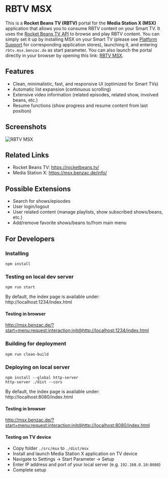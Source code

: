 # RBTV MSX
This is a **Rocket Beans TV (RBTV)** portal for the **Media Station X (MSX)** application that allows you to consume RBTV content on your Smart TV. It uses the [Rocket Beans TV API](https://github.com/rocketbeans/rbtv-apidoc) to browse and play RBTV content. You can simply set it up by installing MSX on your Smart TV (please see [Platform Support](https://msx.benzac.de/info/?tab=PlatformSupport) for corresponding application stores), launching it, and entering `rbtv.msx.benzac.de` as start parameter. You can also launch the portal directly in your browser by opening this link: [RBTV MSX](https://msx.benzac.de/?start=menu:request:interaction:init@https://rbtv.msx.benzac.de).

## Features
* Clean, minimalistic, fast, and responsive UI (optimized for Smart TVs)
* Automatic list expansion (continuous scrolling)
* Extensive video information (related episodes, related show, involved beans, etc.)
* Resume functions (show progress and resume content from last position)

## Screenshots
![RBTV MSX](https://rbtv.msx.benzac.de/assets/screens.png)

## Related Links
* Rocket Beans TV: https://rocketbeans.tv/
* Media Station X: https://msx.benzac.de/info/

## Possible Extensions
* Search for shows/episodes
* User login/logout
* User related content (manage playlists, show subscribed shows/beans, etc.)
* Add/remove favorite shows/beans to/from main menu

## For Developers
### Installing
```
npm install
```

### Testing on local dev server
```
npm run start
```
By default, the index page is available under: http://localhost:1234/index.html

#### Testing in browser
http://msx.benzac.de/?start=menu:request:interaction:init@http://localhost:1234/index.html

### Building for deployment
```
npm run clean-build
```

### Deploying on local server
```
npm install --global http-server
http-server ./dist --cors
```
By default, the index page is available under: http://localhost:8080/index.html

#### Testing in browser
http://msx.benzac.de/?start=menu:request:interaction:init@http://localhost:8080/index.html

#### Testing on TV device
* Copy folder `./src/msx` to `./dist/msx`
* Install and launch Media Station X application on TV device
* Navigate to Settings -> Start Parameter -> Setup
* Enter IP address and port of your local server (e.g. `192.168.0.10:8080`)
* Complete setup